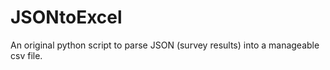 # JSONtoExcel

An original python script to parse JSON (survey results) into a manageable csv file.
